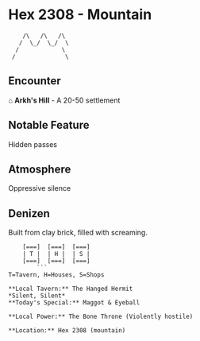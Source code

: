 # Hex 2308 - Mountain
```
    /\   /\   /\
   /  \_/  \_/  \
  /            \
 /              \
```

## Encounter

⌂ **Arkh's Hill** - A 20-50 settlement

## Notable Feature

Hidden passes

## Atmosphere

Oppressive silence

## Denizen

Built from clay brick, filled with screaming.

```
    [===]  [===]  [===]
    | T |  | H |  | S |
    [===]  [===]  [===]
        ```
T=Tavern, H=Houses, S=Shops

**Local Tavern:** The Hanged Hermit
*Silent, Silent*
**Today's Special:** Maggot & Eyeball

**Local Power:** The Bone Throne (Violently hostile)

**Location:** Hex 2308 (mountain)
